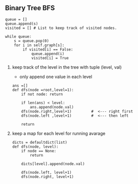 ## Binary Tree BFS
```
queue = []
queue.append(s)
visited = [] # List to keep track of visited nodes.

while queue:
	s = queue.pop(0)
	for i in self.graph[s]:
		if visited[i] == False:
			queue.append(i)
			visited[i] = True
```

1. keep track of the level in the tree with tuple (level, val)
	- only append one value in each level
	```
	ans =[]
	def dfs(node =root,level=1):
		if not node: return
		
		if len(ans) < level: 
			ans.append(node.val)
		dfs(node.right,level+1)         #  <--- right first
		dfs(node.left ,level+1)         #  <--- then left

		return 
	```

1.  keep a map for each level for running avarage
    ```
	dicts = defaultdict(list)
	def dfs(node, level):
		if node == None:
			return

		dicts[level].append(node.val)
		
		dfs(node.left, level+1)
		dfs(node.right, level+1)
	```
		